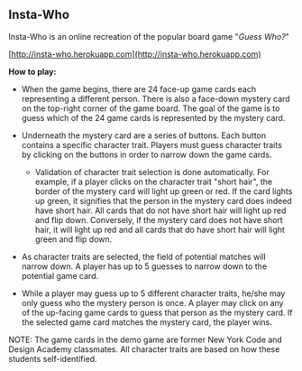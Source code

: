 ## Insta-Who

Insta-Who is an online recreation of the popular board game "_Guess Who?_"  

[http://insta-who.herokuapp.com](http://insta-who.herokuapp.com)

**How to play:**

* When the game begins, there are 24 face-up game cards each representing a different person. There is also a face-down mystery card on the top-right corner of the game board. The goal of the game is to guess which of the 24 game cards is represented by the mystery card.

* Underneath the mystery card are a series of buttons. Each button contains a specific character trait. Players must guess character traits by clicking on the buttons in order to narrow down the game cards.

	* Validation of character trait selection is done automatically. For example, if a player clicks on the character trait "short hair", the border of the mystery card will light up green or red. If the card lights up green, it signifies that the person in the mystery card does indeed have short hair. All cards that do not have short hair will light up red and flip down. Conversely, if the mystery card does not have short hair, it will light up red and all cards that do have short hair will light green and flip down.

* As character traits are selected, the field of potential matches will narrow down. A player has up to 5 guesses to narrow down to the potential game card.

* While a player may guess up to 5 different character traits, he/she may only guess who the mystery person is once. A player may click on any of the up-facing game cards to guess that person as the mystery card. If the selected game card matches the mystery card, the player wins. 

NOTE: The game cards in the demo game are former New York Code and Design Academy classmates. All character traits are based on how these students self-identified.
